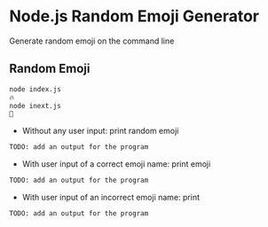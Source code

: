 # Node.js Random Emoji Generator

Generate random emoji on the command line

## Random Emoji

```bash
node index.js
🔥
node inext.js
🎂
```

- Without any user input: print random emoji

```bash
TODO: add an output for the program
```

- With user input of a correct emoji name: print emoji

```bash
TODO: add an output for the program
```

- With user input of an incorrect emoji name: print

```bash
TODO: add an output for the program
```
